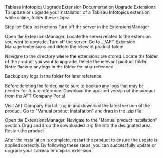 Tableau Infotopics Upgrade Extension Documentation
Upgrade Extensions
To update or upgrade your installation of a Tableau Infotopics extension while online, follow these steps:

Step-by-Step Instructions
Turn off the server in the ExtensionsManager

Open the ExtensionsManager.
Locate the server related to the extension you want to upgrade.
Turn off the server.
Go to .../AFT Extension Manager/extensions and delete the relevant product folder

Navigate to the directory where the extensions are stored.
Locate the folder of the product you want to upgrade.
Delete the relevant product folder.
Note: Backup any logs in the folder for later reference.

Backup any logs in the folder for later reference

Before deleting the folder, make sure to backup any logs that may be needed for future reference.
Download the updated version of the product from the AFT Company Portal

Visit AFT Company Portal.
Log in and download the latest version of the product.
Go to "Manual product installation" and drag in the .zip file

Open the ExtensionsManager.
Navigate to the "Manual product installation" section.
Drag and drop the downloaded .zip file into the designated area.
Restart the product

After the installation is complete, restart the product to ensure the update is applied correctly.
By following these steps, you can successfully update or upgrade your Tableau Infotopics extension.
